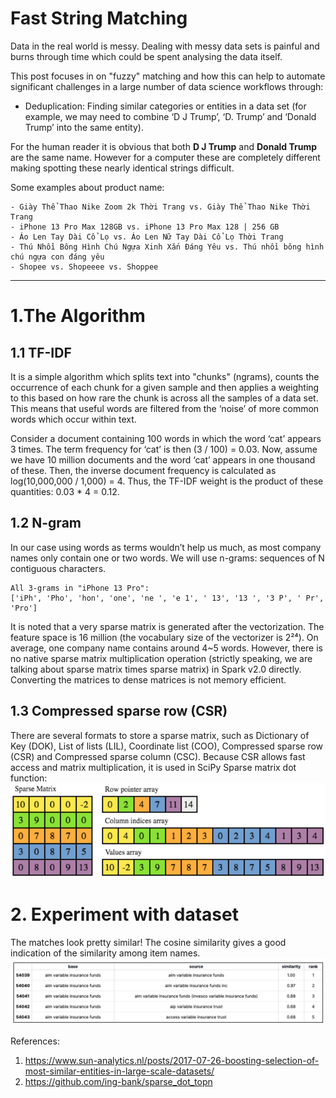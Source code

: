 # Fast String Matching
Data in the real world is messy. Dealing with messy data sets is painful and burns through time which could be 
spent analysing the data itself.

This post focuses in on "fuzzy" matching and how this can help to automate significant challenges in 
a large number of data science workflows through:
- Deduplication: Finding similar categories or entities in a data set 
(for example, we may need to combine ‘D J Trump’, ‘D. Trump’ and ‘Donald Trump’ into the same entity).

For the human reader it is obvious that both **D J Trump** and **Donald Trump** are the same name. However for 
a computer these are completely different making spotting these nearly identical strings difficult.

Some examples about product name:
```text
- Giày Thể Thao Nike Zoom 2k Thời Trang vs. Giày Thể Thao Nike Thời Trang
- iPhone 13 Pro Max 128GB vs. iPhone 13 Pro Max 128 | 256 GB
- Áo Len Tay Dài Cổ Lọ vs. Áo Len Nữ Tay Dài Cổ Lọ Thời Trang
- Thú Nhồi Bông Hình Chú Ngựa Xinh Xắn Đáng Yêu vs. Thú nhồi bông hình chú ngựa con đáng yêu
- Shopee vs. Shopeeee vs. Shoppee
```
---
# 1.The Algorithm
## 1.1 TF-IDF
It is a simple algorithm which splits text into "chunks" (ngrams), counts the occurrence 
of each chunk for a given sample and then applies a weighting to this based on how rare the chunk is across 
all the samples of a data set. This means that useful words are filtered from the ‘noise’ of more common 
words which occur within text.

Consider a document containing 100 words in which the word ‘cat’ appears 3 times. 
The term frequency for ‘cat’ is then (3 / 100) = 0.03. Now, assume we have 10 million documents 
and the word ‘cat’ appears in one thousand of these. Then, the inverse document 
frequency  is calculated as log(10,000,000 / 1,000) = 4. Thus, the TF-IDF weight is the product of 
these quantities: 0.03 * 4 = 0.12.

## 1.2 N-gram
In our case using words as terms wouldn’t help us much, as most company names only contain one or two words. 
We will use n-grams: sequences of N contiguous characters.
```text
All 3-grams in "iPhone 13 Pro":
['iPh', 'Pho', 'hon', 'one', 'ne ', 'e 1', ' 13', '13 ', '3 P', ' Pr', 'Pro']
```

It is noted that a very sparse matrix is generated after the vectorization. The feature space is 16 million 
(the vocabulary size of the vectorizer is 2²⁴). On average, one company name contains around 4~5 words. 
However, there is no native sparse matrix multiplication operation (strictly speaking, we are talking about 
sparse matrix times sparse matrix) in Spark v2.0 directly. Converting the matrices to dense matrices is 
not memory efficient.

## 1.3 Compressed sparse row (CSR)
There are several formats to store a sparse matrix, such as Dictionary of Key (DOK), 
List of lists (LIL), Coordinate list (COO), Compressed sparse row (CSR) and 
Compressed sparse column (CSC). Because CSR allows fast access and matrix multiplication, it is used in 
SciPy Sparse matrix dot function:
![figure 1](fig1-csr-illustration.png)

# 2. Experiment with dataset
The matches look pretty similar! The cosine similarity gives a good indication of the similarity among item names.
![figure 2](fig2-data-sample.png)

References:
1. https://www.sun-analytics.nl/posts/2017-07-26-boosting-selection-of-most-similar-entities-in-large-scale-datasets/
2. https://github.com/ing-bank/sparse_dot_topn